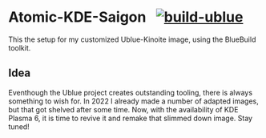 # Atomic-KDE-Saigon &nbsp; [![build-ublue](https://github.com/blue-build/template/actions/workflows/build.yml/badge.svg)](https://github.com/blue-build/template/actions/workflows/build.yml)

This the setup for my customized Ublue-Kinoite image, using the BlueBuild toolkit.

## Idea

Eventhough the Ublue project creates outstanding tooling, there is always something to wish for. In 2022 I already made a number of adapted images, but that got shelved after some time.
Now, with the availability of KDE Plasma 6, it is time to revive it and remake that slimmed down image.
Stay tuned!
